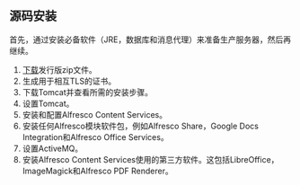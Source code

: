 ## 源码安装

首先，通过安装必备软件（JRE，数据库和消息代理）来准备生产服务器，然后再继续。

1. [下载](https://www.alfresco.com/thank-you/thank-you-downloading-alfresco-community-edition)发行版zip文件。
2. 生成用于相互TLS的证书。
3. 下载Tomcat并查看所需的安装步骤。
4. 设置Tomcat。
5. 安装和配置Alfresco Content Services。
6. 安装任何Alfresco模块软件包，例如Alfresco Share，Google Docs Integration和Alfresco Office Services。
7. 设置ActiveMQ。
8. 安装Alfresco Content Services使用的第三方软件。这包括LibreOffice，ImageMagick和Alfresco PDF Renderer。
